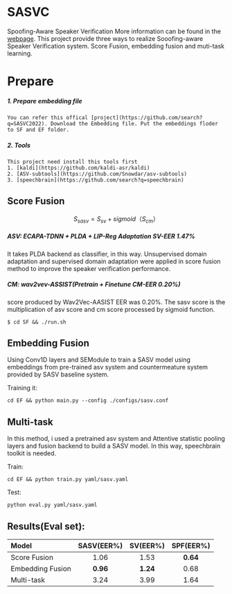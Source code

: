 # SASVC
Spoofing-Aware Speaker Verification
More information can be found in the [webpage](https://sasv-challenge.github.io).
This project provide three ways to realize Sooofing-aware Speaker Verification system. Score Fusion, embedding fusion and muti-task learning.

# Prepare

##### 1. Prepare embedding file
    You can refer this offical [project](https://github.com/search?q=SASVC2022). Download the Embedding file. Put the embeddings floder to SF and EF folder.

##### 2. Tools
    This project need install this tools first
    1. [kaldi](https://github.com/kaldi-asr/kaldi)
    2. [ASV-subtools](https://github.com/Snowdar/asv-subtools)
    3. [speechbrain](https://github.com/search?q=speechbrain)


## Score Fusion
$$S_{sasv} = S_{sv} + sigmoid（S_{cm}）$$
##### ASV: ECAPA-TDNN + PLDA + LIP-Reg Adaptation SV-EER 1.47%
It takes PLDA backend as classifier, in this way. Unsupervised domain adaptation and supervised domain adaptation were applied in score fusion method to improve the speaker verification performance.  
##### CM: wav2vev-ASSIST(Pretrain + Finetune CM-EER 0.20%)
 score produced by Wav2Vec-AASIST EER was 0.20%. The sasv score is the multiplication of asv score and cm score processed by sigmoid function.

```
$ cd SF && ./run.sh
```


## Embedding Fusion

Using Conv1D layers and SEModule to train a SASV model using embeddings from pre-trained asv system and countermeature system provided by SASV baseline system.

Training it:
```
cd EF && python main.py --config ./configs/sasv.conf
```

## Multi-task
In this method, i used a pretrained asv system and Attentive statistic pooling layers and fusion backend to build a SASV model. In this way, speechbrain toolkit is needed.

Train:
```
cd EF && python train.py yaml/sasv.yaml
```
Test:
```
python eval.py yaml/sasv.yaml
```


## Results(Eval set):

| Model | SASV(EER%) | SV(EER%) | SPF(EER%) |
|:------|:------------:|:------------:|:------------:|
| Score Fusion | 1.06 | 1.53 | **0.64** |
| Embedding Fusion | **0.96** | **1.24** | 0.68 |
| Multi-task | 3.24 | 3.99 | 1.64 | 